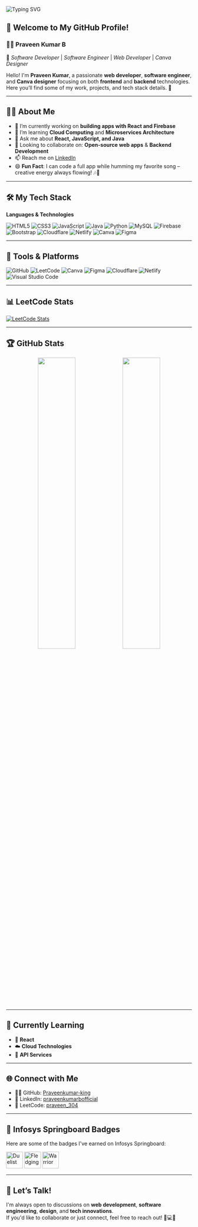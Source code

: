 <!-- Profile Header -->
<img src="https://readme-typing-svg.herokuapp.com?font=Fira+Code&size=24&pause=1000&color=F75C7E&center=false&vCenter=true&width=600&lines=👋+Hello!+I'm+Praveen+Kumar+B" alt="Typing SVG" />

## 👋 Welcome to My GitHub Profile!

### 🧑‍💼 Praveen Kumar B  
🎯 *Software Developer* | *Software Engineer* | *Web Developer* | *Canva Designer*

Hello! I'm **Praveen Kumar**, a passionate **web developer**, **software engineer**, and **Canva designer** focusing on both **frontend** and **backend** technologies.  
Here you’ll find some of my work, projects, and tech stack details. 🚀

---

## 🧑‍💻 About Me

- 🔭 I’m currently working on **building apps with React and Firebase**
- 🌱 I’m learning **Cloud Computing** and **Microservices Architecture**
- 💬 Ask me about **React, JavaScript, and Java**
- 🤝 Looking to collaborate on: **Open-source web apps** & **Backend Development**
- 📫 Reach me on [LinkedIn](https://www.linkedin.com/in/praveenkumarbofficial/)
- 😄 **Fun Fact**: I can code a full app while humming my favorite song – creative energy always flowing! 🎶🚀

---

## 🛠️ My Tech Stack

**Languages & Technologies**  

![HTML5](https://img.shields.io/badge/HTML5-E34F26?style=flat&logo=html5&logoColor=white)
![CSS3](https://img.shields.io/badge/CSS3-1572B6?style=flat&logo=css3&logoColor=white)
![JavaScript](https://img.shields.io/badge/JavaScript-F7DF1E?style=flat&logo=javascript&logoColor=black)
![Java](https://img.shields.io/badge/Java-007396?style=flat&logo=java&logoColor=white)
![Python](https://img.shields.io/badge/Python-3776AB?style=flat&logo=python&logoColor=white)
![MySQL](https://img.shields.io/badge/MySQL-4479A1?style=flat&logo=mysql&logoColor=white)
![Firebase](https://img.shields.io/badge/Firebase-FFCA28?style=flat&logo=firebase&logoColor=black)
![Bootstrap](https://img.shields.io/badge/Bootstrap-563D7C?style=flat&logo=bootstrap&logoColor=white)
![Cloudflare](https://img.shields.io/badge/Cloudflare-F38020?style=flat&logo=cloudflare&logoColor=white)
![Netlify](https://img.shields.io/badge/Netlify-00C7B7?style=flat&logo=netlify&logoColor=white)
![Canva](https://img.shields.io/badge/Canva-00C4CC?style=flat&logo=canva&logoColor=white)
![Figma](https://img.shields.io/badge/Figma-F24E1E?style=flat&logo=figma&logoColor=white)

---

## 🧰 Tools & Platforms

![GitHub](https://img.shields.io/badge/GitHub-181717?style=flat&logo=github)
![LeetCode](https://img.shields.io/badge/LeetCode-FFA116?style=flat&logo=leetcode&logoColor=black)
![Canva](https://img.shields.io/badge/Canva-00C4CC?style=flat&logo=canva)
![Figma](https://img.shields.io/badge/Figma-F24E1E?style=flat&logo=figma)
![Cloudflare](https://img.shields.io/badge/Cloudflare-F38020?style=flat&logo=cloudflare)
![Netlify](https://img.shields.io/badge/Netlify-00C7B7?style=flat&logo=netlify&logoColor=white)
![Visual Studio Code](https://img.shields.io/badge/VS%20Code-007ACC?style=flat&logo=visual-studio-code&logoColor=white)

---

## 📊 LeetCode Stats

[![LeetCode Stats](https://leetcard.jacoblin.cool/praveen_304?theme=dark)](https://leetcode.com/u/praveen_304/)

---

## 🏆 GitHub Stats

<p align="center">
  <img src="https://github-readme-stats.vercel.app/api?username=Praveenkumar-king&show_icons=true&theme=midnight-purple&count_private=true" width="45%"/>
  <img src="https://github-readme-stats.vercel.app/api/top-langs/?username=Praveenkumar-king&layout=compact&theme=midnight-purple" width="45%"/>
</p>

---

## 🧠 Currently Learning

- 📘 **React**
- ☁️ **Cloud Technologies**
- 🔌 **API Services**

---

## 🌐 Connect with Me

- 👨‍💻 GitHub: [Praveenkumar-king](https://github.com/Praveenkumar-king)
- 💼 LinkedIn: [praveenkumarbofficial](https://www.linkedin.com/in/praveenkumarbofficial/)
- 🔗 LeetCode: [praveen_304](https://leetcode.com/u/praveen_304/)

---

## 🏅 Infosys Springboard Badges

Here are some of the badges I've earned on Infosys Springboard:  

<img src="https://img.icons8.com/color/48/sword.png" title="Duelist" height="45"/>
<img src="https://img.icons8.com/color/48/helmet.png" title="Fledging" height="45"/>
<img src="https://img.icons8.com/color/48/shield.png" title="Warrior" height="45"/>

---

## 💬 Let’s Talk!

I'm always open to discussions on **web development**, **software engineering**, **design**, and **tech innovations**.  
If you'd like to collaborate or just connect, feel free to reach out! 🚀💻🎯
